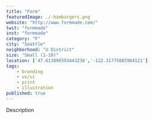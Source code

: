 ```yaml
---
title: "Form"
featuredImage: ./-hamburgers.png
website: "http://www.formmade.com/"
twit: "formmade"
inst: "formmade"
category: "F"
city: "Seattle"
neighborhood: "U District"
size: "Small (1-10)"
location: ['47.613896593443236','-122.31775085984121']
tags:
    - branding
    - ux/ui
    - print
    - illustration
published: true
---
```


Description
